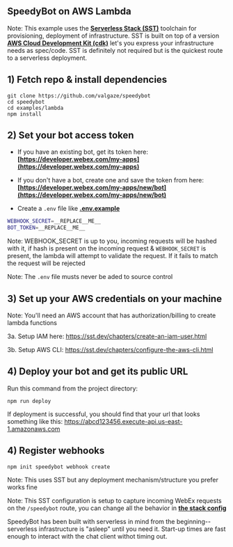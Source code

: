 ## SpeedyBot on AWS Lambda

Note: This example uses the **[Serverless Stack (SST)](https://serverless-stack.com/)** toolchain for provisioning, deployment of infrastructure. SST is built on top of a version **[AWS Cloud Development Kit (cdk)](https://aws.amazon.com/cdk/)** let's you express your infrastructure needs as spec/code. SST is definitely not required but is the quickest route to a serverless deployment.

## 1) Fetch repo & install dependencies

```
git clone https://github.com/valgaze/speedybot
cd speedybot
cd examples/lambda
npm install
```

## 2) Set your bot access token

- If you have an existing bot, get its token here: **[https://developer.webex.com/my-apps](https://developer.webex.com/my-apps)**

- If you don't have a bot, create one and save the token from here: **[https://developer.webex.com/my-apps/new/bot](https://developer.webex.com/my-apps/new/bot)**

- Create a `.env` file like **[.env.example](./.env.example)**

```sh
WEBHOOK_SECRET=__REPLACE__ME__
BOT_TOKEN=__REPLACE__ME__
```

Note: WEBHOOK_SECRET is up to you, incoming requests will be hashed with it, if hash is present on the incoming request & `WEBHOOK_SECRET` is present, the lambda will attempt to validate the request. If it fails to match the request will be rejected

Note: The `.env` file musts never be aded to source control

## 3) Set up your AWS credentials on your machine

Note: You'll need an AWS account that has authorization/billing to create lambda functions

3a. Setup IAM here: https://sst.dev/chapters/create-an-iam-user.html

3b. Setup AWS CLI: https://sst.dev/chapters/configure-the-aws-cli.html

## 4) Deploy your bot and get its public URL

Run this command from the project directory:

```
npm run deploy
```

If deployment is successful, you should find that your url that looks something like this: https://abcd123456.execute-api.us-east-1.amazonaws.com

## 4) Register webhooks

```
npm init speedybot webhook create
```

Note:
This uses SST but any deployment mechanism/structure you prefer works fine

Note: This SST configuration is setup to capture incoming WebEx requests on the `/speedybot` route, you can change all the behavior in **[the stack config](./stacks/MyStack.ts)**

SpeedyBot has been built with serverless in mind from the beginning-- serverless infrastructure is "asleep" until you need it. Start-up times are fast enough to interact with the chat client withot timing out.
